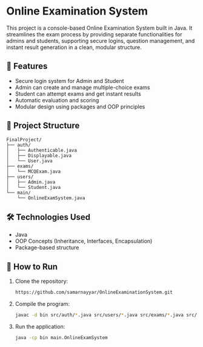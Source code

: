 # Online Examination System

This project is a console-based Online Examination System built in Java. It streamlines the exam process by providing separate functionalities for admins and students, supporting secure logins, question management, and instant result generation in a clean, modular structure.

## 🔧 Features

- Secure login system for Admin and Student
- Admin can create and manage multiple-choice exams
- Student can attempt exams and get instant results
- Automatic evaluation and scoring
- Modular design using packages and OOP principles

## 📁 Project Structure

```
FinalProject/
├── auth/
│   ├── Authenticable.java
│   ├── Displayable.java
│   └── User.java
├── exams/
│   └── MCQExam.java
├── users/
│   ├── Admin.java
│   └── Student.java
└── main/
    └── OnlineExamSystem.java
```
## 🛠 Technologies Used
  - Java
  - OOP Concepts (Inheritance, Interfaces, Encapsulation)
  - Package-based structure

## 🚀 How to Run

1. Clone the repository:
   ```bash
   https://github.com/samarnayyar/OnlineExaminationSystem.git
   ```

2. Compile the program:
   ```bash  
   javac -d bin src/auth/*.java src/users/*.java src/exams/*.java src/main/*.java
   ```

3. Run the application:
   ```bash
   java -cp bin main.OnlineExamSystem
   ```

   
